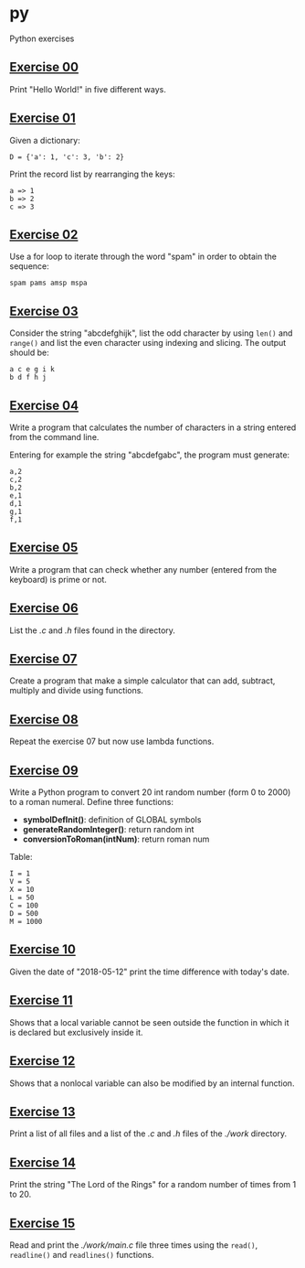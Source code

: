 # py
Python exercises

## [Exercise 00](https://github.com/RiccardoCuccu/py/blob/master/exercises/es00.py)
Print "Hello World!" in five different ways.

## [Exercise 01](https://github.com/RiccardoCuccu/py/blob/master/exercises/es01.py)
Given a dictionary:
```
D = {'a': 1, 'c': 3, 'b': 2}
```
Print the record list by rearranging the keys:
```
a => 1
b => 2
c => 3
```

## [Exercise 02](https://github.com/RiccardoCuccu/py/blob/master/exercises/es02.py)
Use a for loop to iterate through the word "spam" in order to obtain the sequence:
```
spam pams amsp mspa
```

## [Exercise 03](https://github.com/RiccardoCuccu/py/blob/master/exercises/es03.py)
Consider the string "abcdefghijk", list the odd character by using `len()` and `range()` and list the even character using indexing and slicing.
The output should be:
```
a c e g i k
b d f h j
```

## [Exercise 04](https://github.com/RiccardoCuccu/py/blob/master/exercises/es04.py)
Write a program that calculates the number of characters in a string entered from the command line.

Entering for example the string "abcdefgabc", the program must generate:
```
a,2
c,2
b,2
e,1
d,1
g,1
f,1
```

## [Exercise 05](https://github.com/RiccardoCuccu/py/blob/master/exercises/es05.py)
Write a program that can check whether any number (entered from the keyboard) is prime or not.

## [Exercise 06](https://github.com/RiccardoCuccu/py/blob/master/exercises/es06.py)
List the *.c* and *.h* files found in the directory.

## [Exercise 07](https://github.com/RiccardoCuccu/py/blob/master/exercises/es07.py)
Create a program that make a simple calculator that can add, subtract, multiply and divide using functions.

## [Exercise 08](https://github.com/RiccardoCuccu/py/blob/master/exercises/es08.py)
Repeat the exercise 07 but now use lambda functions.

## [Exercise 09](https://github.com/RiccardoCuccu/py/blob/master/exercises/es09.py)
Write a Python program to convert 20 int random number (form 0 to 2000) to a roman numeral.
Define three functions:
- **symbolDefInit()**: definition of GLOBAL symbols
- **generateRandomInteger()**: return random int
- **conversionToRoman(intNum)**: return roman num

Table:
```
I = 1
V = 5
X = 10
L = 50
C = 100
D = 500
M = 1000
```

## [Exercise 10](https://github.com/RiccardoCuccu/py/blob/master/exercises/es10.py)
Given the date of "2018-05-12" print the time difference with today's date.

## [Exercise 11](https://github.com/RiccardoCuccu/py/blob/master/exercises/es11.py)
Shows that a local variable cannot be seen outside the function in which it is declared but exclusively inside it.

## [Exercise 12](https://github.com/RiccardoCuccu/py/blob/master/exercises/es12.py)
Shows that a nonlocal variable can also be modified by an internal function.

## [Exercise 13](https://github.com/RiccardoCuccu/py/blob/master/exercises/es13.py)
Print a list of all files and a list of the *.c* and *.h* files of the *./work* directory.

## [Exercise 14](https://github.com/RiccardoCuccu/py/blob/master/exercises/es14.py)
Print the string "The Lord of the Rings" for a random number of times from 1 to 20.

## [Exercise 15](https://github.com/RiccardoCuccu/py/blob/master/exercises/es15.py)
Read and print the *./work/main.c* file three times using the `read()`, `readline()` and `readlines()` functions.
